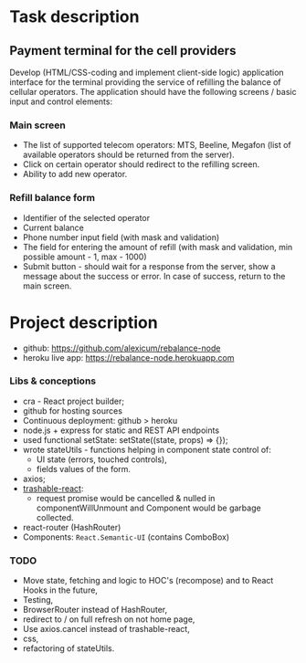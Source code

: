# Task description

## Payment terminal for the cell providers

Develop (HTML/CSS-coding and implement client-side logic) application interface for the terminal providing the service of refilling the balance of cellular operators. The application should have the following screens / basic input and control elements:

### Main screen

- The list of supported telecom operators: MTS, Beeline, Megafon (list of available operators should be returned from the server).
- Click on certain operator should redirect to the refilling screen.
- Ability to add new operator.

### Refill balance form

- Identifier of the selected operator
- Current balance
- Phone number input field (with mask and validation)
- The field for entering the amount of refill (with mask and validation, min possible amount - 1, max - 1000)
- Submit button - should wait for a response from the server, show a message about the success or error. In case of success, return to the main screen.

# Project description

- github: https://github.com/alexicum/rebalance-node
- heroku live app: https://rebalance-node.herokuapp.com

### Libs & conceptions
- cra - React project builder;
- github for hosting sources
- Continuous deployment: github > heroku
- node.js + express for static and REST API endpoints
- used functional setState: setState((state, props) => {});
- wrote stateUtils - functions helping in component state control of:
  - UI state (errors, touched controls),
  - fields values of the form.
- axios;
- [trashable-react](https://github.com/hjylewis/trashable-react):
  - request promise would be cancelled & nulled in componentWillUnmount and Component would be garbage collected.
- react-router (HashRouter)
- Components: `React.Semantic-UI` (contains ComboBox)

### TODO
- Move state, fetching and logic to HOC's (recompose) and to React Hooks in the future,
- Testing,
- BrowserRouter instead of HashRouter,
- redirect to / on full refresh on not home page,
- Use axios.cancel instead of trashable-react,
- css,
- refactoring of stateUtils.
